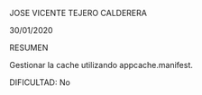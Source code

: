 JOSE VICENTE TEJERO CALDERERA	

30/01/2020

RESUMEN

Gestionar la cache utilizando appcache.manifest.

DIFICULTAD: No